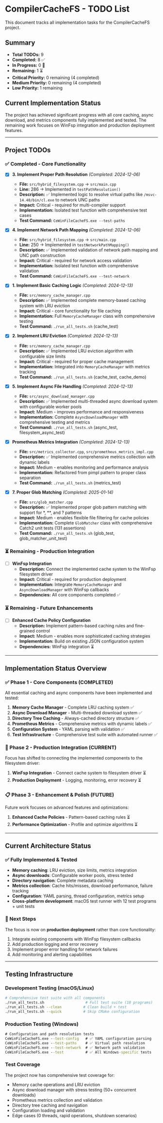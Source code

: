 # CompilerCacheFS - TODO List

This document tracks all implementation tasks for the CompilerCacheFS project.

## Summary

- **Total TODOs:** 9
- **Completed:** 8 ✅
- **In Progress:** 0 🔄
- **Remaining:** 1 ⏳
- **Critical Priority:** 0 remaining (4 completed)
- **Medium Priority:** 0 remaining (4 completed)
- **Low Priority:** 1 remaining

## Current Implementation Status

The project has achieved significant progress with all core caching, async download, and metrics components fully implemented and tested. The remaining work focuses on WinFsp integration and production deployment features.

---

## Project TODOs

### ✅ Completed - Core Functionality

- [x] **3. Implement Proper Path Resolution** *(Completed: 2024-12-06)*
  - **File:** `src/hybrid_filesystem.cpp` → `src/main.cpp`
  - **Line:** 286 → Implemented in `testPathResolution()`
  - **Description:** ✅ Implemented logic to resolve virtual paths like `/msvc-14.40/bin/cl.exe` to network UNC paths
  - **Impact:** Critical - required for multi-compiler support
  - **Implementation:** Isolated test function with comprehensive test cases
  - **Test Command:** `CeWinFileCacheFS.exe --test-paths`

- [x] **4. Implement Network Path Mapping** *(Completed: 2024-12-06)*
  - **File:** `src/hybrid_filesystem.cpp` → `src/main.cpp`
  - **Line:** 250 → Implemented in `testNetworkPathMapping()`
  - **Description:** ✅ Implemented validation of network path mapping and UNC path construction
  - **Impact:** Critical - required for network access validation
  - **Implementation:** Isolated test function with comprehensive validation
  - **Test Command:** `CeWinFileCacheFS.exe --test-network`

- [x] **1. Implement Basic Caching Logic** *(Completed: 2024-12-13)*
  - **File:** `src/memory_cache_manager.cpp`
  - **Description:** ✅ Implemented complete memory-based caching system with LRU eviction
  - **Impact:** Critical - core functionality for file caching
  - **Implementation:** Full `MemoryCacheManager` class with comprehensive testing
  - **Test Command:** `./run_all_tests.sh` (cache_test)

- [x] **2. Implement LRU Eviction** *(Completed: 2024-12-13)*
  - **File:** `src/memory_cache_manager.cpp`
  - **Description:** ✅ Implemented LRU eviction algorithm with configurable size limits
  - **Impact:** Critical - required for proper cache management
  - **Implementation:** Integrated into `MemoryCacheManager` with metrics tracking
  - **Test Command:** `./run_all_tests.sh` (cache_test, cache_demo)

- [x] **5. Implement Async File Handling** *(Completed: 2024-12-13)*
  - **File:** `src/async_download_manager.cpp`
  - **Description:** ✅ Implemented multi-threaded async download system with configurable worker pools
  - **Impact:** Medium - improves performance and responsiveness
  - **Implementation:** Complete `AsyncDownloadManager` with comprehensive testing and metrics
  - **Test Command:** `./run_all_tests.sh` (async_test, filesystem_async_test)

- [x] **Prometheus Metrics Integration** *(Completed: 2024-12-13)*
  - **File:** `src/metrics_collector.cpp`, `src/prometheus_metrics_impl.cpp`
  - **Description:** ✅ Implemented comprehensive metrics collection with dynamic labels
  - **Impact:** Medium - enables monitoring and performance analysis
  - **Implementation:** Refactored from pimpl pattern to proper class separation
  - **Test Command:** `./run_all_tests.sh` (metrics_test)

- [x] **7. Proper Glob Matching** *(Completed: 2025-01-14)*
  - **File:** `src/glob_matcher.cpp`
  - **Description:** ✅ Implemented proper glob pattern matching with support for *, **, and ? patterns
  - **Impact:** Medium - enables flexible file filtering for cache policies
  - **Implementation:** Complete `GlobMatcher` class with comprehensive Catch2 unit tests (131 assertions)
  - **Test Command:** `./run_all_tests.sh` (glob_test, glob_matcher_unit_test)

### ⏳ Remaining - Production Integration

- [ ] **WinFsp Integration**
  - **Description:** Connect the implemented cache system to the WinFsp filesystem driver
  - **Impact:** Critical - required for production deployment
  - **Implementation:** Integrate `MemoryCacheManager` and `AsyncDownloadManager` with WinFsp callbacks
  - **Dependencies:** All core components completed ✅

### ⏳ Remaining - Future Enhancements

- [ ] **Enhanced Cache Policy Configuration**
  - **Description:** Implement pattern-based caching rules and fine-grained control
  - **Impact:** Medium - enables more sophisticated caching strategies
  - **Implementation:** Build on existing JSON configuration system
  - **Dependencies:** WinFsp integration ⏳

---

## Implementation Status Overview

### ✅ Phase 1 - Core Components (COMPLETED)
All essential caching and async components have been implemented and tested:

1. **Memory Cache Manager** - Complete LRU caching system ✅
2. **Async Download Manager** - Multi-threaded download system ✅  
3. **Directory Tree Caching** - Always-cached directory structure ✅
4. **Prometheus Metrics** - Comprehensive metrics with dynamic labels ✅
5. **Configuration System** - YAML parsing with validation ✅
6. **Test Infrastructure** - Comprehensive test suite with automated runner ✅

### 🔄 Phase 2 - Production Integration (CURRENT)
Focus has shifted to connecting the implemented components to the filesystem driver:

1. **WinFsp Integration** - Connect cache system to filesystem driver ⏳
2. **Production Deployment** - Logging, monitoring, error recovery ⏳

### 📋 Phase 3 - Enhancement & Polish (FUTURE)
Future work focuses on advanced features and optimizations:

1. **Enhanced Cache Policies** - Pattern-based caching rules ⏳
2. **Performance Optimization** - Profile and optimize algorithms ⏳

---

## Current Architecture Status

### ✅ Fully Implemented & Tested
- **Memory caching**: LRU eviction, size limits, metrics integration
- **Async downloads**: Configurable worker pools, stress tested
- **Directory navigation**: Complete metadata caching  
- **Metrics collection**: Cache hits/misses, download performance, failure tracking
- **Configuration**: YAML parsing, thread configuration, metrics setup
- **Cross-platform development**: macOS test runner with 12 test programs + unit tests

### 🎯 Next Steps
The focus is now on **production deployment** rather than core functionality:
1. Integrate existing components with WinFsp filesystem callbacks
2. Add production logging and error recovery
3. Implement proper error handling for network failures
4. Add monitoring and alerting capabilities

---

## Testing Infrastructure

### Development Testing (macOS/Linux)
```bash
# Comprehensive test suite with all components
./run_all_tests.sh                   # Full test suite (10 programs)
./run_all_tests.sh --clean          # Clean build + test
./run_all_tests.sh --quick          # Skip CMake configuration
```

### Production Testing (Windows)
```cmd
# Configuration and path resolution tests
CeWinFileCacheFS.exe --test-config   # ✅ YAML configuration parsing
CeWinFileCacheFS.exe --test-paths    # ✅ Virtual path resolution  
CeWinFileCacheFS.exe --test-network  # ✅ Network path validation
CeWinFileCacheFS.exe --test          # ✅ All Windows-specific tests
```

### Test Coverage
The project now has comprehensive test coverage for:
- Memory cache operations and LRU eviction
- Async download manager with stress testing (50+ concurrent downloads)
- Prometheus metrics collection and validation
- Directory tree caching and navigation
- Configuration loading and validation
- Edge cases (0 threads, rapid operations, shutdown scenarios)